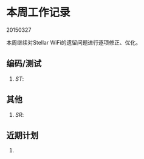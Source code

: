 # 本周工作记录

20150327

本周继续对Stellar WiFi的遗留问题进行逐项修正、优化。

## 编码/测试

1. *ST*: 

## 其他

1. *SR*: 

## 近期计划

1. 
